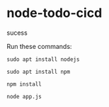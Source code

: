 # node-todo-cicd
sucess

Run these commands:


`sudo apt install nodejs`


`sudo apt install npm`


`npm install`

`node app.js`

